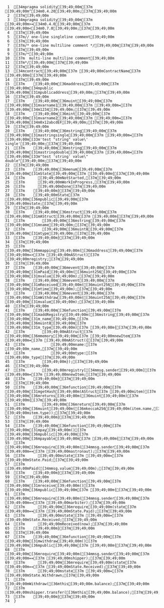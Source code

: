      1	[34mpragma solidity[39;49;00m[37m [39;49;00m^[34m0.4.20[39;49;00m;[37m[39;49;00m
     2	[37m[39;49;00m
     3	[34mpragma solidity[39;49;00m[37m [39;49;00m>=[34m0.4.0[39;49;00m[37m [39;49;00m<[34m0.7.0[39;49;00m;[37m[39;49;00m
     4	[37m[39;49;00m
     5	[37m// one-line singleline comment[39;49;00m
     6	[37m[39;49;00m
     7	[37m/* one-line multiline comment */[39;49;00m[37m[39;49;00m
     8	[37m[39;49;00m
     9	[37m/*[39;49;00m
    10	[37m  multi-line multiline comment[39;49;00m
    11	[37m*/[39;49;00m[37m[39;49;00m
    12	[37m[39;49;00m
    13	[34mcontract[39;49;00m[37m [39;49;00mContractName[37m [39;49;00m{[37m[39;49;00m
    14	[37m[39;49;00m
    15	[37m    [39;49;00m[36maddress[39;49;00m[37m [39;49;00m[34mpublic [39;49;00m[31mpublicaddress[39;49;00m;[37m[39;49;00m
    16	[37m[39;49;00m
    17	[37m    [39;49;00m[36muint[39;49;00m[37m [39;49;00m[31mvarname1[39;49;00m[37m [39;49;00m=[37m [39;49;00m[34m1234[39;49;00m;[37m[39;49;00m
    18	[37m    [39;49;00m[36mint[39;49;00m[37m [39;49;00m[31mvarname2[39;49;00m[37m [39;49;00m=[37m [39;49;00m[34m0x12abcdEF[39;49;00m;[37m[39;49;00m
    19	[37m[39;49;00m
    20	[37m    [39;49;00m[36mstring[39;49;00m[37m [39;49;00m[31mastringsingle[39;49;00m[37m [39;49;00m=[37m [39;49;00m[33m'test "string" value\' single'[39;49;00m;[37m[39;49;00m
    21	[37m    [39;49;00m[36mstring[39;49;00m[37m [39;49;00m[31mastringdouble[39;49;00m[37m [39;49;00m=[37m [39;49;00m[33m"test 'string' value\" double"[39;49;00m;[37m[39;49;00m
    22	[37m[39;49;00m
    23	[37m    [39;49;00m[36menum[39;49;00m[37m [39;49;00m[31mState[39;49;00m[37m [39;49;00m{[37m[39;49;00m
    24	[37m      [39;49;00mNotStarted,[37m[39;49;00m
    25	[37m      [39;49;00mWorkInProgress,[37m[39;49;00m
    26	[37m      [39;49;00mDone[37m[39;49;00m
    27	[37m    [39;49;00m}[37m[39;49;00m
    28	[37m    [39;49;00mState[37m [39;49;00m[36mpublic[39;49;00m[37m [39;49;00mstate;[37m[39;49;00m
    29	[37m[39;49;00m
    30	[37m    [39;49;00m[36mstruct[39;49;00m[37m [39;49;00m[31mAStruct[39;49;00m[37m [39;49;00m{[37m[39;49;00m
    31	[37m        [39;49;00m[36mstring[39;49;00m[37m [39;49;00m[31mname[39;49;00m;[37m[39;49;00m
    32	[37m        [39;49;00m[36muint8[39;49;00m[37m [39;49;00m[31mtype[39;49;00m;[37m[39;49;00m
    33	[37m    [39;49;00m}[37m[39;49;00m
    34	[37m[39;49;00m
    35	[37m    [39;49;00m[36mmapping[39;49;00m([36maddress[39;49;00m[37m [39;49;00m=>[37m [39;49;00mAStruct)[37m [39;49;00mregistry;[37m[39;49;00m
    36	[37m[39;49;00m
    37	[37m    [39;49;00m[36mevent[39;49;00m[37m [39;49;00m[31mPaid[39;49;00m([36muint256[39;49;00m[37m [39;49;00m[31mvalue[39;49;00m);[37m[39;49;00m
    38	[37m    [39;49;00m[36mevent[39;49;00m[37m [39;49;00m[31mReceived[39;49;00m([36muint256[39;49;00m[37m [39;49;00m[31mtime[39;49;00m);[37m[39;49;00m
    39	[37m    [39;49;00m[36mevent[39;49;00m[37m [39;49;00m[31mWithdraw[39;49;00m([36muint256[39;49;00m[37m [39;49;00m[31mvalue[39;49;00m);[37m[39;49;00m
    40	[37m[39;49;00m
    41	[37m    [39;49;00m[36mfunction[39;49;00m[37m [39;49;00m[31maddRegistry[39;49;00m([36mstring[39;49;00m[37m [39;49;00m[31m_name[39;49;00m,[37m [39;49;00m[36muint8[39;49;00m[37m [39;49;00m[31m_type[39;49;00m)[37m [39;49;00m{[37m[39;49;00m
    42	[37m        [39;49;00mAStruct[37m [39;49;00m[36mmemory[39;49;00m[37m [39;49;00mnewItem[37m [39;49;00m=[37m [39;49;00mAStruct({[37m[39;49;00m
    43	[37m            [39;49;00mname:[37m [39;49;00m_name,[37m[39;49;00m
    44	[37m            [39;49;00mtype:[37m [39;49;00m_type[37m[39;49;00m
    45	[37m        [39;49;00m});[37m[39;49;00m
    46	[37m[39;49;00m
    47	[37m        [39;49;00mregistry[[34mmsg.sender[39;49;00m][37m [39;49;00m=[37m [39;49;00mnewItem;[37m[39;49;00m
    48	[37m    [39;49;00m}[37m[39;49;00m
    49	[37m[39;49;00m
    50	[37m    [39;49;00m[36mfunction[39;49;00m[37m [39;49;00m[31mgetHash[39;49;00m(AStruct[37m [39;49;00mitem)[37m [39;49;00m[36mreturns[39;49;00m([36muint[39;49;00m)[37m [39;49;00m{[37m[39;49;00m
    51	[37m        [39;49;00m[36mreturn[39;49;00m[37m [39;49;00m[36muint[39;49;00m([36mkeccak256[39;49;00m(item.name,[37m [39;49;00mitem.type));[37m[39;49;00m
    52	[37m    [39;49;00m}[37m[39;49;00m
    53	[37m[39;49;00m
    54	[37m    [39;49;00m[36mfunction[39;49;00m[37m [39;49;00m[31mpay[39;49;00m()[37m [39;49;00m[36mpublic[39;49;00m[37m [39;49;00m[36mpayable[39;49;00m[37m [39;49;00m{[37m[39;49;00m
    55	[37m      [39;49;00m[36mrequire[39;49;00m([34mmsg.sender[39;49;00m[37m [39;49;00m==[37m [39;49;00mastronaut);[37m[39;49;00m
    56	[37m      [39;49;00mstate[37m [39;49;00m=[37m [39;49;00mState.Paid;[37m[39;49;00m
    57	[37m      [39;49;00mPaid([34mmsg.value[39;49;00m);[37m[39;49;00m
    58	[37m    [39;49;00m}[37m[39;49;00m
    59	[37m[39;49;00m
    60	[37m    [39;49;00m[36mfunction[39;49;00m[37m [39;49;00m[31mreceive[39;49;00m()[37m [39;49;00m[36mpublic[39;49;00m[37m [39;49;00m{[37m[39;49;00m
    61	[37m      [39;49;00m[36mrequire[39;49;00m([34mmsg.sender[39;49;00m[37m [39;49;00m==[37m [39;49;00marbiter);[37m[39;49;00m
    62	[37m      [39;49;00m[36mrequire[39;49;00m(state[37m [39;49;00m==[37m [39;49;00mState.Paid);[37m[39;49;00m
    63	[37m      [39;49;00mstate[37m [39;49;00m=[37m [39;49;00mState.Received;[37m[39;49;00m
    64	[37m      [39;49;00mReceived(now);[37m[39;49;00m
    65	[37m    [39;49;00m}[37m[39;49;00m
    66	[37m[39;49;00m
    67	[37m    [39;49;00m[36mfunction[39;49;00m[37m [39;49;00m[31mwithdraw[39;49;00m()[37m [39;49;00m[36mpublic[39;49;00m[37m [39;49;00m{[37m[39;49;00m
    68	[37m      [39;49;00m[36mrequire[39;49;00m([34mmsg.sender[39;49;00m[37m [39;49;00m==[37m [39;49;00mshipper);[37m[39;49;00m
    69	[37m      [39;49;00m[36mrequire[39;49;00m(state[37m [39;49;00m==[37m [39;49;00mState.Received);[37m[39;49;00m
    70	[37m      [39;49;00mstate[37m [39;49;00m=[37m [39;49;00mState.Withdrawn;[37m[39;49;00m
    71	[37m      [39;49;00mWithdraw([36mthis[39;49;00m.balance);[37m[39;49;00m
    72	[37m      [39;49;00mshipper.transfer([36mthis[39;49;00m.balance);[37m[39;49;00m
    73	[37m    [39;49;00m}[37m[39;49;00m
    74	}
